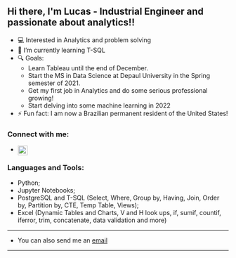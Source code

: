 ## Hi there, I'm Lucas - Industrial Engineer and passionate about analytics!!

- 💻 Interested in Analytics and problem solving
- 🌱 I’m currently learning T-SQL
- 🔍 Goals:
  - Learn Tableau until the end of December.
  - Start the MS in Data Science at Depaul University in the Spring semester of 2021.
  - Get my first job in Analytics and do some serious professional growing!
  - Start delving into some machine learning in 2022
- ⚡ Fun fact: I am now a Brazilian permanent resident of the United States!


### Connect with me:

- [<img align="left" alt="lucasfoep | LinkedIn" width="22px" src="https://cdn.jsdelivr.net/npm/simple-icons@v3/icons/linkedin.svg" />][linkedin]

### Languages and Tools:

- Python;
- Jupyter Notebooks;
- PostgreSQL and T-SQL (Select, Where, Group by, Having, Join, Order by, Partition by, CTE, Temp Table, Views);
- Excel (Dynamic Tables and Charts, V and H look ups, if, sumif, countif, iferror, trim, concatenate, data validation and more)

---

- You can also send me an [email](mailto:lucasfoep@gmail.com)

---

[linkedin]: https://www.linkedin.com/in/lucas-de-oliveira-8a76b058/
